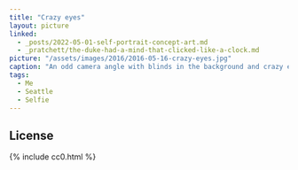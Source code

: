```yaml
---
title: "Crazy eyes"
layout: picture
linked:
  - _posts/2022-05-01-self-portrait-concept-art.md
  - _pratchett/the-duke-had-a-mind-that-clicked-like-a-clock.md
picture: "/assets/images/2016/2016-05-16-crazy-eyes.jpg"
caption: "An odd camera angle with blinds in the background and crazy eyes peeking at you."
tags:
  - Me
  - Seattle
  - Selfie
---
```


## License

{% include cc0.html %}